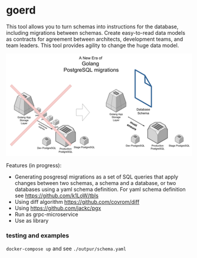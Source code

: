# goerd

This tool allows you to turn schemas into instructions for the database, including migrations between schemas. Create easy-to-read data models as contracts for agreement between architects, development teams, and team leaders. This tool provides agility to change the huge data model.

![Conceptual view](concept.png)

Features (in progress):

- Generating posgresql migrations as a set of SQL queries that apply changes between two schemas, a schema and a database, or two databases using a yaml schema definition. For yaml schema definition see https://github.com/k1LoW/tbls
- Using diff algorithm https://github.com/covrom/diff
- Using https://github.com/jackc/pgx
- Run as grpc-microservice
- Use as library

### testing and examples 
```docker-compose up``` and see `./outpur/schema.yaml`